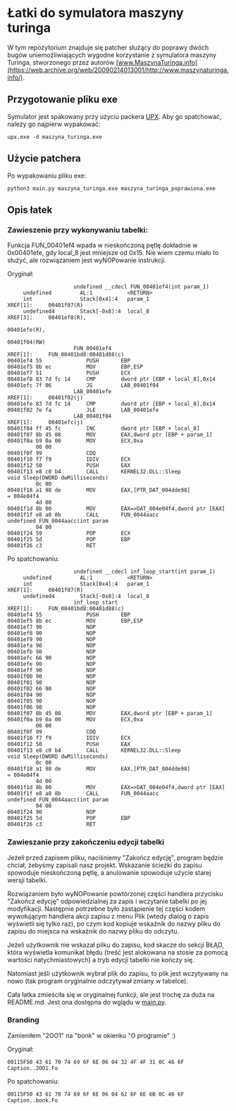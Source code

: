 # Łatki do symulatora maszyny turinga

W tym repozytorium znajduje się patcher służący do poprawy dwóch bugów uniemożliwiających wygodne 
korzystanie z symulatora maszyny Turinga, stworzonego 
przez autorów [www.MaszynaTuringa.info](https://web.archive.org/web/20090214013001/http://www.maszynaturinga.info/).

## Przygotowanie pliku exe
Symulator jest spakowany przy użyciu packera [UPX](https://github.com/upx/upx).
Aby go spatchować, należy go najpierw wypakować:
```
upx.exe -d maszyna_turinga.exe
```

## Użycie patchera
Po wypakowaniu pliku exe:
```
python3 main.py maszyna_turinga.exe maszyna_turinga_poprawiona.exe
```

## Opis łatek
### Zawieszenie przy wykonywaniu tabelki:
    
Funkcja FUN_00401ef4 wpada w nieskończoną pętlę dokładnie w 0x00401efe, gdy local_8 jest mniejsze od 0x15.
Nie wiem czemu miało to służyć, ale rozwiązaniem jest wyNOPowanie instrukcji. 

Oryginał:
```
                     undefined __cdecl FUN_00401ef4(int param_1)
     undefined         AL:1           <RETURN>
     int               Stack[0x4]:4   param_1                                 XREF[1]:     00401f07(R)  
     undefined4        Stack[-0x8]:4  local_8                                 XREF[3]:     00401ef8(R), 
                                                                                           00401efe(R), 
                                                                                           00401f04(RW)  
                     FUN_00401ef4                                    XREF[1]:     FUN_00401bd8:00401d88(c)  
00401ef4 55              PUSH       EBP
00401ef5 8b ec           MOV        EBP,ESP
00401ef7 51              PUSH       ECX
00401ef8 83 7d fc 14     CMP        dword ptr [EBP + local_8],0x14
00401efc 7f 06           JG         LAB_00401f04
                     LAB_00401efe                                    XREF[1]:     00401f02(j)  
00401efe 83 7d fc 14     CMP        dword ptr [EBP + local_8],0x14
00401f02 7e fa           JLE        LAB_00401efe
                     LAB_00401f04                                    XREF[1]:     00401efc(j)  
00401f04 ff 45 fc        INC        dword ptr [EBP + local_8]
00401f07 8b 45 08        MOV        EAX,dword ptr [EBP + param_1]
00401f0a b9 0a 00        MOV        ECX,0xa
         00 00
00401f0f 99              CDQ
00401f10 f7 f9           IDIV       ECX
00401f12 50              PUSH       EAX
00401f13 e8 c0 b4        CALL       KERNEL32.DLL::Sleep                              void Sleep(DWORD dwMilliseconds)
         0c 00
00401f18 a1 98 de        MOV        EAX,[PTR_DAT_004dde98]                           = 004e04f4
         4d 00
00401f1d 8b 00           MOV        EAX=>DAT_004e04f4,dword ptr [EAX]
00401f1f e8 a8 8b        CALL       FUN_0044aacc                                     undefined FUN_0044aacc(int param
         04 00
00401f24 59              POP        ECX
00401f25 5d              POP        EBP
00401f26 c3              RET
```

Po spatchowaniu:
```
                     undefined __cdecl inf_loop_start(int param_1)
     undefined         AL:1           <RETURN>
     int               Stack[0x4]:4   param_1                                 XREF[1]:     00401f07(R)  
     undefined4        Stack[-0x8]:4  local_8
                     inf_loop_start                                  XREF[1]:     FUN_00401bd8:00401d88(c)  
00401ef4 55              PUSH       EBP
00401ef5 8b ec           MOV        EBP,ESP
00401ef7 90              NOP
00401ef8 90              NOP
00401ef9 90              NOP
00401efa 90              NOP
00401efb 90              NOP
00401efc 66 90           NOP
00401efe 90              NOP
00401eff 90              NOP
00401f00 90              NOP
00401f01 90              NOP
00401f02 66 90           NOP
00401f04 90              NOP
00401f05 90              NOP
00401f06 90              NOP
00401f07 8b 45 08        MOV        EAX,dword ptr [EBP + param_1]
00401f0a b9 0a 00        MOV        ECX,0xa
         00 00
00401f0f 99              CDQ
00401f10 f7 f9           IDIV       ECX
00401f12 50              PUSH       EAX
00401f13 e8 c0 b4        CALL       KERNEL32.DLL::Sleep                              void Sleep(DWORD dwMilliseconds)
         0c 00
00401f18 a1 98 de        MOV        EAX,[PTR_DAT_004dde98]                           = 004e04f4
         4d 00
00401f1d 8b 00           MOV        EAX=>DAT_004e04f4,dword ptr [EAX]
00401f1f e8 a8 8b        CALL       FUN_0044aacc                                     undefined FUN_0044aacc(int param
         04 00
00401f24 90              NOP
00401f25 5d              POP        EBP
00401f26 c3              RET
```

### Zawieszanie przy zakończeniu edycji tabelki
Jeżeli przed zapisem pliku, naciśniemy "Zakończ edycję", program będzie chciał, żebyśmy zapisali nasz projekt. 
Wskazanie ścieżki do zapisu spowoduje nieskończoną pętlę, a anulowanie spowoduje użycie starej wersji tabelki.

Rozwiązaniem było wyNOPowanie powtórzonej części handlera przycisku "Zakończ edycję" 
odpowiedzialnej za zapis i wczytanie tabelki po jej modyfikacji. Następnie potrzebne było zastąpienie tej części
kodem wywołującym handlera akcji zapisu z menu Plik (wtedy dialog o zapis wyświetli się tylko raz), po czym kod
kopiuje wskaźnik do nazwy pliku do zapisu do miejsca na wskaźnik do nazwy pliku do odczytu.

Jeżeli użytkownik nie wskazał pliku do zapisu, kod skacze do sekcji BŁĄD, która wyświetla komunikat
błędu (treść jest alokowana na stosie za pomocą wartości natychmiastowych) a tryb edycji tabelki nie kończy się.

Natomiast jeśli użytkownik wybrał plik do zapisu, to plik jest wczytywany na nowo (tak program oryginalnie odczytywał 
zmiany w tabelce).

Cała łatka zmieściła się w oryginalnej funkcji, ale jest trochę za duża na README.md.
Jest ona dostępna do wglądu w [main.py](main.py).

### Branding
Zamieniłem "2OO1" na "bonk" w okienku "O programie" :)

Oryginał:
```
00115F50 43 61 70 74 69 6F 6E 06 04 32 4F 4F 31 0C 46 6F Caption..2OO1.Fo
```

Po spatchowaniu:
```
00115F50 43 61 70 74 69 6F 6E 06 04 62 6F 6E 6B 0C 46 6F Caption..bonk.Fo
```